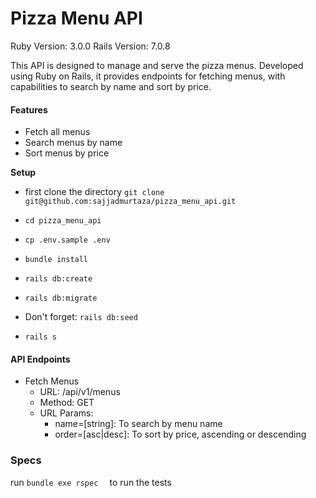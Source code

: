 # Pizza Menu API

Ruby Version: 3.0.0
Rails Version: 7.0.8

This API is designed to manage and serve the pizza menus. Developed using Ruby on Rails, it provides endpoints for fetching menus, with capabilities to search by name and sort by price.


#### Features
* Fetch all menus
* Search menus by name
* Sort menus by price


**Setup**

* first clone the directory 
                      ```
                      git clone git@github.com:sajjadmurtaza/pizza_menu_api.git
                      ```
 *  ```cd pizza_menu_api```

 *  ```cp .env.sample .env```

 *  ```bundle install ```

 *  ```rails db:create```

 *  ```rails db:migrate```

 *  Don't forget: ```rails db:seed```

 *  ```rails s ```


 #### API Endpoints
* Fetch Menus
    * URL: /api/v1/menus
    * Method: GET
    * URL Params:
        * name=[string]: To search by menu name
        * order=[asc|desc]: To sort by price, ascending or descending

### Specs

run ``` bundle exe rspec   ``` to run the tests